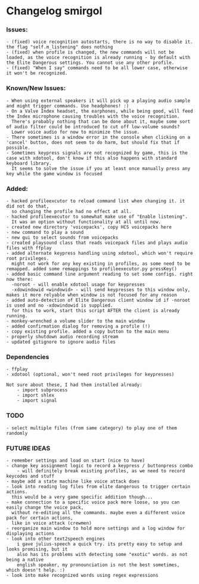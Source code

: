 # Changelog smirgol

### Issues:
	- (fixed) voice recognition autostarts, there is no way to disable it. the flag "self.m_listening" does nothing
	- (fixed) when profile is changed, the new commands will not be loaded, as the voice recognition is already running - by default with the Elite Dangerous settings. You cannot use any other profile.
	- (fixed) "When I say" commands need to be all lower case, otherwise it won't be recognized.

### Known/New Issues:
	- When using external speakers it will pick up a playing audio sample and might trigger commands. Use headphones! :)
	- On a Valve Index headset, the earphones, while being good, will feed the Index microphone causing troubles with the voice recognition.
	  There's probably nothing that can be done about it, maybe some sort of audio filter could be introduced to cut off low-volume sounds?
	  Lower voice audio for now to minimize the issue.
	- There sometimes is a window error in the console when clicking on a 'cancel' button, does not seem to do harm, but should fix that if possible.
	- Sometimes keypress signals are not recognized by game, this is the case with xdotool, don't know if this also happens with standard keyboard library.
	  It seems to solve the issue if you at least once manually press any key while the game window is focused

### Added:
	- hacked profileexcutor to reload command list when changing it. it did not do that,
	  so changing the profile had no effect at all.
	- hacked profileexecutor to somewhat make use of "Enable listening".
	  It was an option without functionality at all until now.
	- created new directory 'voicepacks', copy HCS voicepacks here
	- new command to play a sound
	- new gui to select sounds from voicepacks
	- created playsound class that reads voicepack files and plays audio files with ffplay
	- added alternate keypress handling using xdotool, which won't require root privileges.
	  might not work for any key existing in profiles, as some need to be remapped. added some remappings to profileexecutor.py pressKey()
	- added basic command line argument reading to set some configs. right now there:
	  -noroot - will enable xdotool usage for keypresses
	  -xdowindowid <windowid> - will send keypresses to this window only, makes it more relyable when window is not focused for any reason
	- added auto-detection of Elite Dangerous client window id if -noroot is used and no -xdowindowid is supplied.
	  for this to work, start this script AFTER the client is already running.
	- monkey-wrenched a volume slider to the main window
	- added confirmation dialog for removing a profile (!)
	- copy existing profile. added a copy button to the main menu
	- properly shutdown audio recording stream
	- updated gitignore to ignore audio files

### Dependencies
	- ffplay
	- xdotool (optional, won't need root privileges for keypresses)

	Not sure about these, I had them installed already:
		- import subprocess
		- import shlex
		- import signal

### TODO
	- select multiple files (from same category) to play one of them randomly

### FUTURE IDEAS
	- remember settings and load on start (nice to have)
	- change key assignment logic to record a keypress / buttonpress combo
		- will definitely break existing profiles, as we need to record keycodes and stuff
	- maybe add a state machine like voice attack does
	- look into reading log files from elite dangerous to trigger certain actions.
	  this would be a very game specific addition though...
	- make connection to a specific voice pack more loose, so you can easily change the voice pack,
	  without re-editing all the commands. maybe even a different voice pack for certain actions,
	  like in voice attack (crewmen)
	- reorganize main window to hold more settings and a log window for displaying actions
	- look into other text2speech engines
		i gave julius-speech a quick try. its pretty easy to setup and looks promising, but it
		also has its problems with detecting some "exotic" words. as not being a native
		english speaker, my pronounciation is not the best sometimes, which doesn't help. :)
	- look into make recognized words using regex expressions